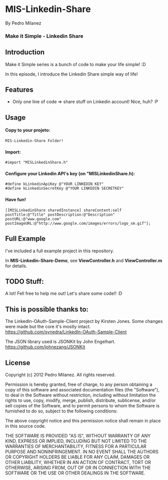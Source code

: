 MIS-Linkedin-Share
==============

By Pedro Milanez

### Make it Simple - Linkedin Share


Introduction
------------

Make it Simple series is a bunch of code to make your life simple! :D

In this episode, I introduce the Linkedin Share simple way of life!


Features
--------

- Only one line of code => share stuff on Linkedin account! Nice, huh? :P

Usage
-----

#### Copy to your projeto:
    MIS-Linkedin-Share Folder!

#### Import:
    #import "MISLinkedinShare.h"

#### Configure your Linkedin API's key (on "MISLinkedinShare.h):
    #define kLinkedinApiKey @"YOUR LINKEDIN KEY"
	#define kLinkedinSecretKey @"YOUR LINKEDIN SECRETKEY"

#### Have fun!
	[[MISLinkedinShare sharedInstance] shareContent:self postTitle:@"Title" postDescription:@"Description" postURL:@"www.google.com" postImageURL:@"http://www.google.com/images/errors/logo_sm.gif"];


Full Example
------------

I've included a full example project in this repository.

In **MIS-Linkedin-Share-Demo**, see **ViewController.h** and **ViewController.m** for details.



TODO Stuff:
-------

A lot! Fell free to help me out! Let's share some code!! :D


This is possible thanks to:
-------

The LinkedIn-OAuth-Sample-Client project by Kirsten Jones.
Some changes were made but the core it's mostly intact.
    https://github.com/synedra/LinkedIn-OAuth-Sample-Client

The JSON library used is JSONKit by John Engelhart.
    https://github.com/johnezang/JSONKit



License
-------

Copyright (c) 2012 Pedro Milanez. All rights reserved.

Permission is hereby granted, free of charge, to any person obtaining a copy
of this software and associated documentation files (the "Software"), to deal
in the Software without restriction, including without limitation the rights
to use, copy, modify, merge, publish, distribute, sublicense, and/or sell
copies of the Software, and to permit persons to whom the Software is
furnished to do so, subject to the following conditions:

The above copyright notice and this permission notice shall remain in place
in this source code.

THE SOFTWARE IS PROVIDED "AS IS", WITHOUT WARRANTY OF ANY KIND, EXPRESS OR
IMPLIED, INCLUDING BUT NOT LIMITED TO THE WARRANTIES OF MERCHANTABILITY,
FITNESS FOR A PARTICULAR PURPOSE AND NONINFRINGEMENT. IN NO EVENT SHALL THE
AUTHORS OR COPYRIGHT HOLDERS BE LIABLE FOR ANY CLAIM, DAMAGES OR OTHER
LIABILITY, WHETHER IN AN ACTION OF CONTRACT, TORT OR OTHERWISE, ARISING FROM,
OUT OF OR IN CONNECTION WITH THE SOFTWARE OR THE USE OR OTHER DEALINGS IN
THE SOFTWARE.